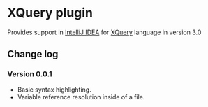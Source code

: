 # XQuery plugin
Provides support in [IntelliJ IDEA](http://www.jetbrains.com/idea/) for [XQuery](http://www.w3schools.com/xquery/) language in version 3.0

## Change log

### Version 0.0.1
* Basic syntax highlighting.
* Variable reference resolution inside of a file.
